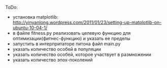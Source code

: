 ToDo:
*	установка matplotlib:
http://yinyanlong.wordpress.com/2011/01/23/setting-up-matplotlib-on-ubuntu-10-04-1/
*	в файле fitness.py реализовать целевую функцию для оптимизации(фитнес-функцию) и указать ее пределы
*	запустить в интерпритаторе питона файл main.py
*	указать количество особей в популяции
* 	указать количество особей, которое участвует в размножении
* 	указать количество эпох-поколений